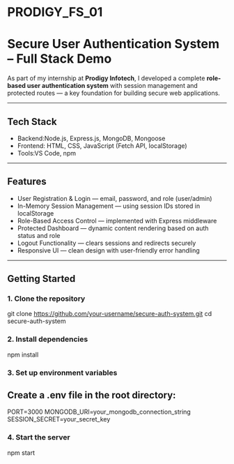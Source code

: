 # PRODIGY_FS_01

# Secure User Authentication System – Full Stack Demo

As part of my internship at **Prodigy Infotech**, I developed a complete **role-based user authentication system** with session management and protected routes — a key foundation for building secure web applications.  

---

## Tech Stack
- Backend:Node.js, Express.js, MongoDB, Mongoose  
- Frontend: HTML, CSS, JavaScript (Fetch API, localStorage)  
- Tools:VS Code, npm  

---

## Features
-  User Registration & Login — email, password, and role (user/admin)  
-  In-Memory Session Management — using session IDs stored in localStorage  
-  Role-Based Access Control — implemented with Express middleware  
-  Protected Dashboard — dynamic content rendering based on auth status and role  
-  Logout Functionality — clears sessions and redirects securely  
-  Responsive UI — clean design with user-friendly error handling  

---

## Getting Started

### 1. Clone the repository

git clone https://github.com/your-username/secure-auth-system.git
cd secure-auth-system

### 2. Install dependencies
npm install

### 3. Set up environment variables
## Create a .env file in the root directory:

PORT=3000
MONGODB_URI=your_mongodb_connection_string
SESSION_SECRET=your_secret_key


### 4. Start the server

npm start

